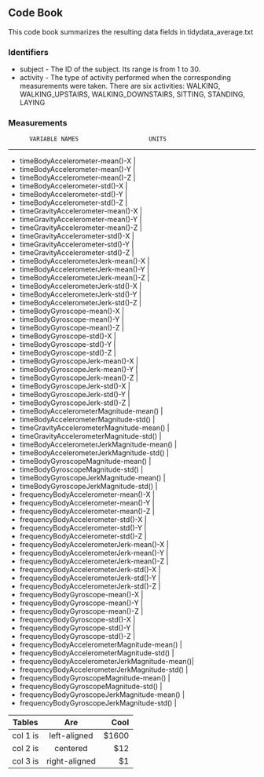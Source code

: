 ## Code Book

This code book summarizes the resulting data fields in tidydata_average.txt

### Identifiers

* subject - The ID of the subject. Its range is from 1 to 30.
* activity - The type of activity performed when the corresponding measurements were taken. There are six activities: WALKING, WALKING_UPSTAIRS, WALKING_DOWNSTAIRS, SITTING, STANDING, LAYING

### Measurements

          VARIABLE NAMES		            UNITS          
-----------------------------------------------------------------
* timeBodyAccelerometer-mean()-X                |
* timeBodyAccelerometer-mean()-Y                |
* timeBodyAccelerometer-mean()-Z                |
* timeBodyAccelerometer-std()-X                 |
* timeBodyAccelerometer-std()-Y                 |
* timeBodyAccelerometer-std()-Z                 |
* timeGravityAccelerometer-mean()-X             |
* timeGravityAccelerometer-mean()-Y             |
* timeGravityAccelerometer-mean()-Z             |
* timeGravityAccelerometer-std()-X              |
* timeGravityAccelerometer-std()-Y              |
* timeGravityAccelerometer-std()-Z              |
* timeBodyAccelerometerJerk-mean()-X            |
* timeBodyAccelerometerJerk-mean()-Y            |
* timeBodyAccelerometerJerk-mean()-Z            |
* timeBodyAccelerometerJerk-std()-X             |
* timeBodyAccelerometerJerk-std()-Y             |
* timeBodyAccelerometerJerk-std()-Z             |
* timeBodyGyroscope-mean()-X                    |
* timeBodyGyroscope-mean()-Y                    |
* timeBodyGyroscope-mean()-Z                    |
* timeBodyGyroscope-std()-X                     |
* timeBodyGyroscope-std()-Y                     |
* timeBodyGyroscope-std()-Z                     |
* timeBodyGyroscopeJerk-mean()-X                |
* timeBodyGyroscopeJerk-mean()-Y                |
* timeBodyGyroscopeJerk-mean()-Z                |
* timeBodyGyroscopeJerk-std()-X                 |
* timeBodyGyroscopeJerk-std()-Y                 |
* timeBodyGyroscopeJerk-std()-Z                 |
* timeBodyAccelerometerMagnitude-mean()         |
* timeBodyAccelerometerMagnitude-std()          |
* timeGravityAccelerometerMagnitude-mean()      |
* timeGravityAccelerometerMagnitude-std()       |
* timeBodyAccelerometerJerkMagnitude-mean()     |
* timeBodyAccelerometerJerkMagnitude-std()      |
* timeBodyGyroscopeMagnitude-mean()             |
* timeBodyGyroscopeMagnitude-std()              |
* timeBodyGyroscopeJerkMagnitude-mean()         |
* timeBodyGyroscopeJerkMagnitude-std()          |
* frequencyBodyAccelerometer-mean()-X           |
* frequencyBodyAccelerometer-mean()-Y           |
* frequencyBodyAccelerometer-mean()-Z           |
* frequencyBodyAccelerometer-std()-X            |
* frequencyBodyAccelerometer-std()-Y            |
* frequencyBodyAccelerometer-std()-Z            |
* frequencyBodyAccelerometerJerk-mean()-X       |
* frequencyBodyAccelerometerJerk-mean()-Y       |
* frequencyBodyAccelerometerJerk-mean()-Z       |
* frequencyBodyAccelerometerJerk-std()-X        |
* frequencyBodyAccelerometerJerk-std()-Y        |
* frequencyBodyAccelerometerJerk-std()-Z        |
* frequencyBodyGyroscope-mean()-X               |
* frequencyBodyGyroscope-mean()-Y               |
* frequencyBodyGyroscope-mean()-Z               |
* frequencyBodyGyroscope-std()-X                |
* frequencyBodyGyroscope-std()-Y                |
* frequencyBodyGyroscope-std()-Z                |
* frequencyBodyAccelerometerMagnitude-mean()    |
* frequencyBodyAccelerometerMagnitude-std()     |
* frequencyBodyAccelerometerJerkMagnitude-mean()| 
* frequencyBodyAccelerometerJerkMagnitude-std() |
* frequencyBodyGyroscopeMagnitude-mean()        |
* frequencyBodyGyroscopeMagnitude-std()         |
* frequencyBodyGyroscopeJerkMagnitude-mean()    |
* frequencyBodyGyroscopeJerkMagnitude-std()     |


 Tables   |      Are      |  Cool |
|----------|:-------------:|------:|
| col 1 is |  left-aligned | $1600 |
| col 2 is |    centered   |   $12 |
| col 3 is | right-aligned |    $1 |

